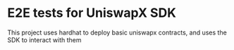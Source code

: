 # E2E tests for UniswapX SDK

This project uses hardhat to deploy basic uniswapx contracts, and uses the SDK to interact with them
